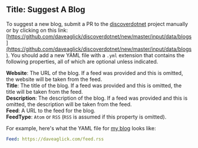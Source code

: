Title: Suggest A Blog
---
To suggest a new blog, submit a PR to the [discoverdotnet](https://github.com/daveaglick/discoverdotnet) project manually or by clicking on this link: [https://github.com/daveaglick/discoverdotnet/new/master/input/data/blogs](https://github.com/daveaglick/discoverdotnet/new/master/input/data/blogs). You should add a new YAML file with a `.yml` extension that contains the following properties, all of which are optional unless indicated.

**Website**: The URL of the blog. If a feed was provided and this is omitted, the website will be taken from the feed.  
**Title**: The title of the blog. If a feed was provided and this is omitted, the title will be taken from the feed.  
**Description**: The description of the blog. If a feed was provided and this is omitted, the description will be taken from the feed.  
**Feed**: A URL to the feed for the blog.  
**FeedType**: `Atom` or `RSS` (`RSS` is assumed if this property is omitted).

For example, here's what the YAML file for [my blog](https://daveaglick.com) looks like:

```yaml
Feed: https://daveaglick.com/feed.rss
```